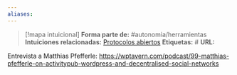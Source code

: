 ```yaml
---
aliases: 
--- 
```

> [!mapa intuicional]
> **Forma parte de:** #autonomia/herramientas 
> **Intuiciones relacionadas:** [Protocolos abiertos](Protocolos%20abiertos.md)
> **Etiquetas:** #
> **URL:** 


Entrevista a Matthias Pfefferle: https://wptavern.com/podcast/99-matthias-pfefferle-on-activitypub-wordpress-and-decentralised-social-networks